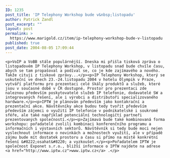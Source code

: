 ```yaml
---
ID: 1235
post_title: 'IP Telephony Workshop bude v&nbsp;listopadu'
author: Patrick Zandl
post_excerpt: ""
layout: post
permalink: >
  https://www.marigold.cz/item/ip-telephony-workshop-bude-v-listopadu
published: true
post_date: 2004-08-05 17:09:44
---
```

	<p>VoIP a VoBB stále populárnější. Dneska mi přišla tisková zpráva o listopadovém IP Telephony Workshop, v listopadu snad bude chvíle času, abych se tam propašoval a podíval se, co je kde zajímavého a nového. Takže cituji z tiskové zprávy...</p><p>IP Telephony Workshop, který se uskuteční ve dnech 23.-24.listopadu 2004 v hotelu Olympik v Praze, vytváří platformu pro prezentaci celé škály produktů a služeb, které jsou v současné době v ČR dostupné. Prostor pro prezentaci zde naleznou především poskytovatelé služeb IP telefonie, dodavatelé SW a integrovaných řešení, ale i výrobci a distributoři specializovaného hardware.</p><p>IPTW je plánován především jako kontakrační a prezentační akce. Návštěvníky akce budou tedy tvořit především především zájemci o využití IP telefonie v podnikatelské i soukromé sféře, ale také například potenciální technologičtí partneři prezentovaných společností.</p><p>Zajímavá bude také kombinovaná forma workshopu: pořadatelé zvolili kombinaci konferenčního programu a informačních i výstavních sektorů. Návštěvník si tedy bude moci nejen vyslechnout informace o novinkách a možnostech využití, ale v případě zájmu bude mít dostatek prostoru a času si přímo na místě konkrétní řešení &#8222;osahat&#8220; a vyzkoušet.</p><p>Pořadatelem IPTW je společnost Exponet s.r.o., bližší informace o IPTW najdete na adrese <a href="http://www.iptw.cz">www.iptw.cz</a> .</p>